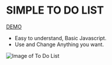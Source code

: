 # SIMPLE TO DO LIST
[DEMO](https://jolly-engelbart-675aca.netlify.app)

* Easy to understand, Basic Javascript.
* Use and Change Anything you want.

![Image of To Do List](https://i.imgur.com/yKhXQVC.png)
